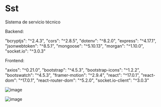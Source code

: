 # Sst
Sistema de servicio técnico 

Backend: 

"bcryptjs": "^2.4.3",
"cors": "^2.8.5", 
"dotenv": "^8.2.0",
"express": "^4.17.1",
"jsonwebtoken": "^8.5.1",
"mongoose": "^5.10.13",
"morgan": "^1.10.0",
"socket.io": "^3.0.3"


Frontend:

"axios": "^0.21.0",
"bootstrap": "^4.5.3",
"bootstrap-icons": "^1.2.2",
"bootswatch": "^4.5.3",
"framer-motion": "^2.9.4",
"react": "^17.0.1",
"react-dom": "^17.0.1",
"react-router-dom": "^5.2.0",
"socket.io-client": "^3.0.3"



![image](https://raw.github.com/LucianoRicardo737/Sst/main/Imagenes/1.png)


![image](https://raw.github.com/LucianoRicardo737/Sst/main/Imagenes/2.png)
